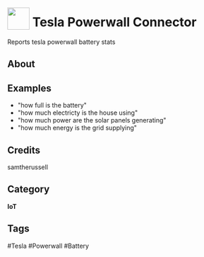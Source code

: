 # <img src="https://raw.githack.com/FortAwesome/Font-Awesome/master/svgs/solid/battery-full.svg" card_color="#90251D" width="50" height="50" style="vertical-align:bottom"/> Tesla Powerwall Connector
Reports tesla powerwall battery stats

## About


## Examples
* "how full is the battery"
* "how much electricty is the house using"
* "how much power are the solar panels generating"
* "how much energy is the grid supplying"

## Credits
samtherussell

## Category
**IoT**

## Tags
#Tesla
#Powerwall
#Battery

